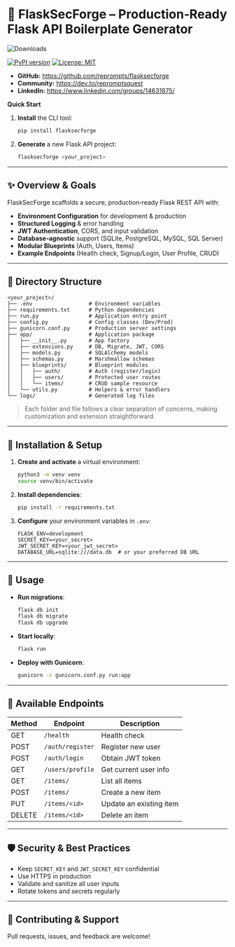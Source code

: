 # 🔐 FlaskSecForge – Production‑Ready Flask API Boilerplate Generator

![Downloads](https://static.pepy.tech/badge/flasksecforge/month)  

[![PyPI version](https://img.shields.io/pypi/v/flasksecforge.svg)](https://pypi.org/project/flasksecforge/) [![License: MIT](https://img.shields.io/badge/License-MIT-blue.svg)](LICENSE)



- **GitHub:** https://github.com/reprompts/flasksecforge  
- **Community:** https://dev.to/repromptsquest  
- **LinkedIn:** https://www.linkedin.com/groups/14631875/


**Quick Start**

1. **Install** the CLI tool:
   ```bash
   pip install flasksecforge
   ```
2. **Generate** a new Flask API project:
   ```bash
   flasksecforge <your_project>
   ```

---

## ✨ Overview & Goals

FlaskSecForge scaffolds a secure, production‑ready Flask REST API with:

- **Environment Configuration** for development & production
- **Structured Logging** & error handling
- **JWT Authentication**, CORS, and input validation
- **Database‑agnostic** support (SQLite, PostgreSQL, MySQL, SQL Server)
- **Modular Blueprints** (Auth, Users, Items)
- **Example Endpoints** (Health check, Signup/Login, User Profile, CRUD)

---

## 📂 Directory Structure

```plaintext
<your_project>/
├── .env                  # Environment variables
├── requirements.txt      # Python dependencies
├── run.py                # Application entry point
├── config.py             # Config classes (Dev/Prod)
├── gunicorn.conf.py      # Production server settings
├── app/                  # Application package
│   ├── __init__.py       # App factory
│   ├── extensions.py     # DB, Migrate, JWT, CORS
│   ├── models.py         # SQLAlchemy models
│   ├── schemas.py        # Marshmallow schemas
│   ├── blueprints/       # Blueprint modules
│   │   ├── auth/         # Auth (register/login)
│   │   ├── users/        # Protected user routes
│   │   └── items/        # CRUD sample resource
│   └── utils.py          # Helpers & error handlers
└── logs/                 # Generated log files
```  

> Each folder and file follows a clear separation of concerns, making customization and extension straightforward.

---

## 🔧 Installation & Setup

1. **Create and activate** a virtual environment:
   ```bash
   python3 -m venv venv
   source venv/bin/activate
   ```
2. **Install dependencies**:
   ```bash
   pip install -r requirements.txt
   ```
3. **Configure** your environment variables in `.env`:
   ```dotenv
   FLASK_ENV=development
   SECRET_KEY=<your_secret>
   JWT_SECRET_KEY=<your_jwt_secret>
   DATABASE_URL=sqlite:///data.db  # or your preferred DB URL
   ```

---

## 🚀 Usage

- **Run migrations**:
  ```bash
  flask db init
  flask db migrate
  flask db upgrade
  ```

- **Start locally**:
  ```bash
  flask run
  ```

- **Deploy with Gunicorn**:
  ```bash
  gunicorn -c gunicorn.conf.py run:app
  ```

---

## 📖 Available Endpoints

| Method | Endpoint          | Description             |
| ------ | ----------------- | ----------------------- |
| GET    | `/health`         | Health check            |
| POST   | `/auth/register`  | Register new user       |
| POST   | `/auth/login`     | Obtain JWT token        |
| GET    | `/users/profile`  | Get current user info   |
| GET    | `/items/`         | List all items          |
| POST   | `/items/`         | Create a new item       |
| PUT    | `/items/<id>`     | Update an existing item |
| DELETE | `/items/<id>`     | Delete an item          |

---

## 🛡️ Security & Best Practices

- Keep `SECRET_KEY` and `JWT_SECRET_KEY` confidential
- Use HTTPS in production
- Validate and sanitize all user inputs
- Rotate tokens and secrets regularly

---

## 🤝 Contributing & Support

Pull requests, issues, and feedback are welcome!

